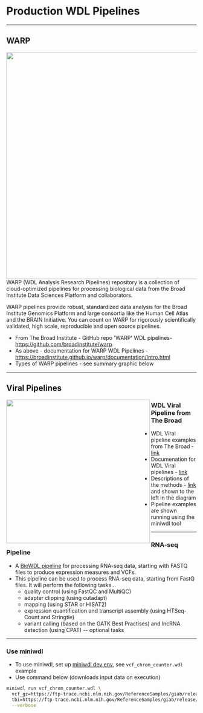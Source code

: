 # Production WDL Pipelines

---

## WARP

<img src="https://github.com/openwdl/learn-wdl/blob/master/images/WARP-pipelines.png" width="600" align="right">

WARP (WDL Analysis Research Pipelines) repository is a collection of cloud-optimized pipelines for processing biological data from the Broad Institute Data Sciences Platform and collaborators.  

WARP pipelines provide robust, standardized data analysis for the Broad Institute Genomics Platform and large consortia like the Human Cell Atlas and the BRAIN Initiative. You can count on WARP for rigorously scientifically validated, high scale, reproducible and open source pipelines.  


- From The Broad Institute - GitHub repo 'WARP' WDL pipelines- https://github.com/broadinstitute/warp
- As above - documentation for WARP WDL Pipelines - https://broadinstitute.github.io/warp/documentation/Intro.html
- Types of WARP pipelines - see summary graphic below

---

## Viral Pipelines

<img src="https://github.com/openwdl/learn-wdl/blob/master/images/viral-methods.png" width="380" align="left">  

### WDL Viral Pipeline from The Broad 

  - WDL Viral pipeline examples from The Broad - [link](https://github.com/broadinstitute/viral-pipelines)  
  - Documenation for WDL Viral pipelines - [link](https://viral-pipelines.readthedocs.io/en/latest/workflows.html)
  - Descriptions of the methods - [link](https://viral-pipelines.readthedocs.io/en/latest/workflows.html) and shown to the left in the diagram
  - Pipeline examples are shown running using the miniwdl tool
  
 ---
 
 ###  RNA-seq Pipeline
  - A [BioWDL pipeline](https://biowdl.github.io/RNA-seq/v4.0.0/index.html) for processing RNA-seq data, starting with FASTQ files to produce expression measures and VCFs.
  - This pipeline can be used to process RNA-seq data, starting from FastQ files. It will perform the following tasks...
    - quality control (using FastQC and MultiQC) 
    - adapter clipping (using cutadapt) 
    - mapping (using STAR or HISAT2) 
    - expression quantification and transcript assembly (using HTSeq-Count and Stringtie) 
    - variant calling (based on the GATK Best Practises) and lncRNA detection (using CPAT) -- optional tasks
    
---


### Use miniwdl

- To use miniwdl, set up [miniwdl dev env](https://github.com/openwdl/learn-wdl/blob/master/5_reference_material/2_WDL-dev-env.md#miniwdl-for-wdl), see `vcf_chrom_counter.wdl` example  
- Use command below (downloads input data on execution)

```bash
miniwdl run vcf_chrom_counter.wdl \
  vcf_gz=https://ftp-trace.ncbi.nlm.nih.gov/ReferenceSamples/giab/release/NA12878_HG001/latest/GRCh38/HG001_GRCh38_GIAB_highconf_CG-IllFB-IllGATKHC-Ion-10X-SOLID_CHROM1-X_v.3.3.2_highconf_PGandRTGphasetransfer.vcf.gz \
  tbi=https://ftp-trace.ncbi.nlm.nih.gov/ReferenceSamples/giab/release/NA12878_HG001/latest/GRCh38/HG001_GRCh38_GIAB_highconf_CG-IllFB-IllGATKHC-Ion-10X-SOLID_CHROM1-X_v.3.3.2_highconf_PGandRTGphasetransfer.vcf.gz.tbi \
  --verbose
```





